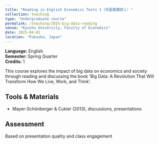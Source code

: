```yaml
---
title: "Reading in English Economics Texts 1（外国書講読１）"
collection: teaching
type: "Undergraduate course"
permalink: /teaching/2025-big-data-reading
venue: "Kyushu University, Faculty of Economics"
date: 2025-04-01
location: "Fukuoka, Japan"
---
```


**Language:** English  
**Semester:** Spring Quarter  
**Credits:** 1

This course explores the impact of big data on economics and society through reading and discussing the book 'Big Data: A Revolution That Will Transform How We Live, Work, and Think'.

## Tools & Materials

- Mayer-Schönberger & Cukier (2013), discussions, presentations

## Assessment

Based on presentation quality and class engagement
